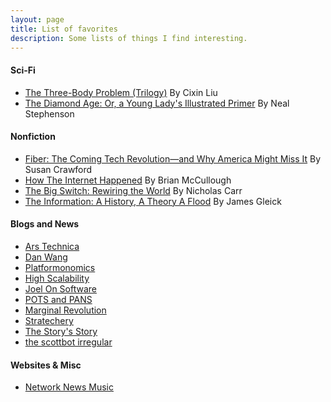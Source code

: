 ```yaml
---
layout: page
title: List of favorites
description: Some lists of things I find interesting. 
---
```


#### Sci-Fi
- [The Three-Body Problem (Trilogy)](pages/three-body.html) By Cixin Liu
- [The Diamond Age: Or, a Young Lady's Illustrated Primer](pages/diamond-age.html) By Neal Stephenson

#### Nonfiction
- [Fiber: The Coming Tech Revolution―and Why America Might Miss It](pages/fiber.html) By Susan Crawford
- [How The Internet Happened](pages/how-the-internet.html) By Brian McCullough
- [The Big Switch: Rewiring the World](pages/big-switch.html) By Nicholas Carr
- [The Information: A History, A Theory A Flood](pages/the-information.html) By James Gleick

#### Blogs and News
- [Ars Technica](https://arstechnica.com/)
- [Dan Wang](https://danwang.co/) 
- [Platformonomics](http://www.platformonomics.com/)
- [High Scalability](http://highscalability.com/)
- [Joel On Software](https://www.joelonsoftware.com/)
- [POTS and PANS](https://potsandpansbyccg.com/) 
- [Marginal Revolution](https://marginalrevolution.com/)
- [Stratechery](https://stratechery.com/)
- [The Story's Story](https://jakeseliger.com/) 
- [the scottbot irregular](https://scottbot.net/)

#### Websites & Misc
- [Network News Music](https://www.networknewsmusic.com/)
